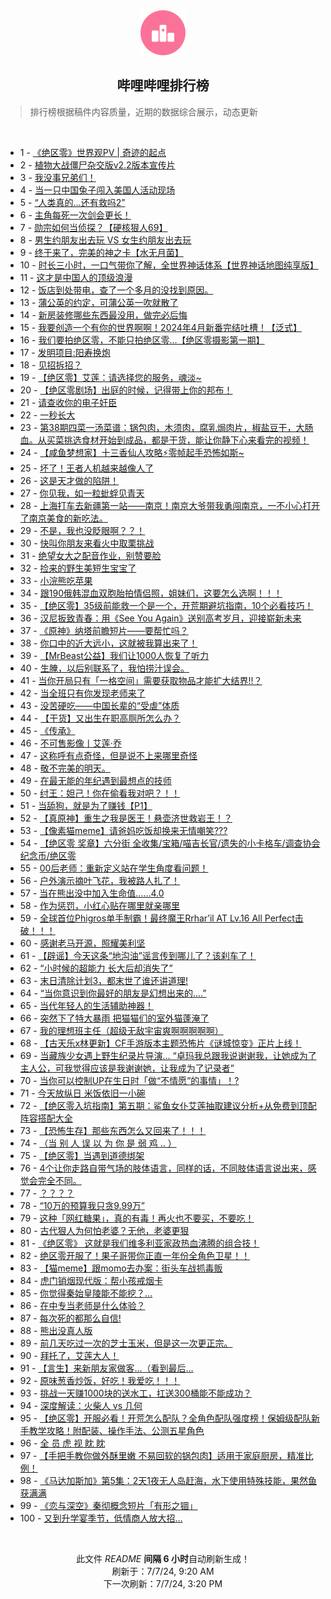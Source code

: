 <div align="center">
    <img src="./assets/icon_rank.png" alt="logo" />
    <h2>哔哩哔哩排行榜</h>
</div>

> 排行榜根据稿件内容质量，近期的数据综合展示，动态更新

<br />

<ul><li><span>1 - <a href=https://www.bilibili.com/BV1GE4m1R7k5>《绝区零》世界观PV | 奇迹的起点</a></span></li><li><span>2 - <a href=https://www.bilibili.com/BV1NS411w7Yf>植物大战僵尸杂交版v2.2版本宣传片</a></span></li><li><span>3 - <a href=https://www.bilibili.com/BV1Bi421Y7Ub>我没事兄弟们！</a></span></li><li><span>4 - <a href=https://www.bilibili.com/BV1ZH4y1w7yf>当一只中国兔子闯入美国人活动现场</a></span></li><li><span>5 - <a href=https://www.bilibili.com/BV1rx4y1t726>“人类真的…还有救吗2”</a></span></li><li><span>6 - <a href=https://www.bilibili.com/BV1xb421n7c8>主角每死一次剑会更长！</a></span></li><li><span>7 - <a href=https://www.bilibili.com/BV1k1421b7iE>勋宗如何当侦探？【硬核狠人69】</a></span></li><li><span>8 - <a href=https://www.bilibili.com/BV1vb421E7S4>男生约朋友出去玩 VS 女生约朋友出去玩</a></span></li><li><span>9 - <a href=https://www.bilibili.com/BV14T421Y7ve>终于来了，完美的神之卡【水无月菌】</a></span></li><li><span>10 - <a href=https://www.bilibili.com/BV1fS421R7VW>时长三小时，一口气带你了解，全世界神话体系【世界神话地图纯享版】</a></span></li><li><span>11 - <a href=https://www.bilibili.com/BV1tW421R77P>这才是中国人的顶级浪漫</a></span></li><li><span>12 - <a href=https://www.bilibili.com/BV1ab421E7rQ>饭店到处带电，查了一个多月的没找到原因。</a></span></li><li><span>13 - <a href=https://www.bilibili.com/BV1Ux4y1x7rM>蒲公英的约定，可蒲公英一吹就散了</a></span></li><li><span>14 - <a href=https://www.bilibili.com/BV1Gf421q7d4>新房装修哪些东西最没用，做完必后悔</a></span></li><li><span>15 - <a href=https://www.bilibili.com/BV1n6421f75a>我要创造一个有你的世界啊啊！2024年4月新番完结吐槽！【泛式】</a></span></li><li><span>16 - <a href=https://www.bilibili.com/BV1hm421g7af>我们要拍绝区零，不能只拍绝区零...【绝区零摄影第一期】</a></span></li><li><span>17 - <a href=https://www.bilibili.com/BV1Sz421q7wL>发明项目:阳寿换炮</a></span></li><li><span>18 - <a href=https://www.bilibili.com/BV1PJ4m1M7CJ>见招拆招？</a></span></li><li><span>19 - <a href=https://www.bilibili.com/BV1Ex4y1t7dE>【绝区零】艾莲：请选择您的服务，魂淡~</a></span></li><li><span>20 - <a href=https://www.bilibili.com/BV1bJ4m1M7Qa>【绝区零剧场】出庭的时候，记得带上你的邦布！</a></span></li><li><span>21 - <a href=https://www.bilibili.com/BV1zb421n7yB>请查收你的电子奸臣</a></span></li><li><span>22 - <a href=https://www.bilibili.com/BV1uJ4m1M7Ki>一秒长大</a></span></li><li><span>23 - <a href=https://www.bilibili.com/BV14y411B7nH>第38期四菜一汤菜谱：锅包肉，木须肉，腐乳焗肉片，椒盐豆干，大肠血。从买菜挑选食材开始到成品，都是干货，能让你静下心来看完的视频！</a></span></li><li><span>24 - <a href=https://www.bilibili.com/BV12i421a7gJ>【咸鱼梦想家】十三香仙人攻略⚡零帧起手恐怖如斯~</a></span></li><li><span>25 - <a href=https://www.bilibili.com/BV1KS411w7pq>坏了！王者人机越来越像人了</a></span></li><li><span>26 - <a href=https://www.bilibili.com/BV13W421d7vA>这是天才做的陷阱！</a></span></li><li><span>27 - <a href=https://www.bilibili.com/BV1NW421d7A4>你见我，如一粒蚍蜉见青天</a></span></li><li><span>28 - <a href=https://www.bilibili.com/BV1kx4y1x7cU>上海打车去新疆第一站——南京！南京大爷带我勇闯南京，一不小心打开了南京美食的新吃法。</a></span></li><li><span>29 - <a href=https://www.bilibili.com/BV1zJ4m1T7jq>不是，我也没眨眼啊？？！</a></span></li><li><span>30 - <a href=https://www.bilibili.com/BV1E4421U7uD>快叫你朋友来看火中取栗挑战</a></span></li><li><span>31 - <a href=https://www.bilibili.com/BV1LZ421u71s>绝望女大之配音作业，别赞要脸</a></span></li><li><span>32 - <a href=https://www.bilibili.com/BV1Lm421G71V>捡来的野生美短生宝宝了</a></span></li><li><span>33 - <a href=https://www.bilibili.com/BV1gS411P7Kv>小浣熊吃苹果</a></span></li><li><span>34 - <a href=https://www.bilibili.com/BV1xm421G7XR>跟190俄韩混血双胞胎拍情侣照，姐妹们，这要怎么选啊！！！</a></span></li><li><span>35 - <a href=https://www.bilibili.com/BV1Eb421n7eh>【绝区零】35级前能救一个是一个，开荒期避坑指南，10个必看技巧！</a></span></li><li><span>36 - <a href=https://www.bilibili.com/BV1SH4y1F7fG>汉尼扳致青春：用《See You Again》送别高考岁月，迎接崭新未来</a></span></li><li><span>37 - <a href=https://www.bilibili.com/BV1am421G7oU>《原神》纳塔前瞻短片——要帮忙吗？</a></span></li><li><span>38 - <a href=https://www.bilibili.com/BV1gm421G7Mj>你口中的近大远小，这就被我算出来了！</a></span></li><li><span>39 - <a href=https://www.bilibili.com/BV171421k7j9>【MrBeast公益】我们让1000人恢复了听力</a></span></li><li><span>40 - <a href=https://www.bilibili.com/BV1hS411c7wq>生腌，以后别联系了，我怕捞汁误会。</a></span></li><li><span>41 - <a href=https://www.bilibili.com/BV11T421k7mA>当你开局只有「一格空间」需要获取物品才能扩大结界!!？</a></span></li><li><span>42 - <a href=https://www.bilibili.com/BV1Em421G7Ge>当全班只有你发现老师来了</a></span></li><li><span>43 - <a href=https://www.bilibili.com/BV12M4m11764>没苦硬吃——中国长辈的“受虐”体质</a></span></li><li><span>44 - <a href=https://www.bilibili.com/BV15S411A7Ei>【干货】又出生在职高厕所怎么办？</a></span></li><li><span>45 - <a href=https://www.bilibili.com/BV1VM4m127Ek>《传承》</a></span></li><li><span>46 - <a href=https://www.bilibili.com/BV146421f7Mc>不可售影像丨艾莲·乔</a></span></li><li><span>47 - <a href=https://www.bilibili.com/BV1WZ421T7xx>这称呼有点奇怪，但是说不上来哪里奇怪</a></span></li><li><span>48 - <a href=https://www.bilibili.com/BV1hm421G7TM>敬不完美的明天。</a></span></li><li><span>49 - <a href=https://www.bilibili.com/BV1Nf421z7ws>在最无能的年纪遇到最想点的技师</a></span></li><li><span>50 - <a href=https://www.bilibili.com/BV1hi421h7zn>纣王：妲己！你在偷看我对吧？！！</a></span></li><li><span>51 - <a href=https://www.bilibili.com/BV14z421q7vp>当舔狗，就是为了赚钱【P1】</a></span></li><li><span>52 - <a href=https://www.bilibili.com/BV1um421G7U7>【真原神】重生之我是医王！悬壶济世救岩王！？</a></span></li><li><span>53 - <a href=https://www.bilibili.com/BV13E4m1R7Fm>【像素猫meme】请爸妈吃饭却换来无情嘲笑???</a></span></li><li><span>54 - <a href=https://www.bilibili.com/BV1D4421U7RR>【绝区零 奖章】六分街 全收集/宝箱/喵吉长官/遗失的小卡格车/调查协会纪念币/绝区零</a></span></li><li><span>55 - <a href=https://www.bilibili.com/BV1Bf421q7TD>00后老师：重新定义站在学生角度看问题！</a></span></li><li><span>56 - <a href=https://www.bilibili.com/BV1jS411w7su>户外演示摘叶飞花，我被路人扎了！</a></span></li><li><span>57 - <a href=https://www.bilibili.com/BV1aH4y1w7kr>当在熊出没中加入生命值……4.0</a></span></li><li><span>58 - <a href=https://www.bilibili.com/BV1pi421Y7xo>作为惩罚，小红心贴在哪里就亲哪里</a></span></li><li><span>59 - <a href=https://www.bilibili.com/BV1n4421U7QC>全球首位Phigros单手制霸！最终魔王Rrhar’il AT Lv.16 All Perfect击破！！！</a></span></li><li><span>60 - <a href=https://www.bilibili.com/BV1qw4m1a7kv>感谢老马开源，照耀美利坚</a></span></li><li><span>61 - <a href=https://www.bilibili.com/BV1T1421k7QR>【辟谣】今天这条“地沟油”谣言传到哪儿了？该刹车了！</a></span></li><li><span>62 - <a href=https://www.bilibili.com/BV1qE421A73X>“小时候的超能力 长大后却消失了”</a></span></li><li><span>63 - <a href=https://www.bilibili.com/BV1zw4m1a7kY>末日清除计划3，都末世了谁还讲道理!</a></span></li><li><span>64 - <a href=https://www.bilibili.com/BV1Wy411B7gC>“当你意识到你最好的朋友是幻想出来的....”</a></span></li><li><span>65 - <a href=https://www.bilibili.com/BV1fW421R747>当代年轻人的生活辅助神器！</a></span></li><li><span>66 - <a href=https://www.bilibili.com/BV1cS411w7eB>突然下了特大暴雨 把猫猫们的室外猫蓬淹了</a></span></li><li><span>67 - <a href=https://www.bilibili.com/BV1HS411w7Qm>我的理想班主任（超级无敌宇宙爽啊啊啊啊啊）</a></span></li><li><span>68 - <a href=https://www.bilibili.com/BV1nT421k7S5>【古天乐x林更新】CF手游版本主题恐怖片《谜城惊变》正片上线！</a></span></li><li><span>69 - <a href=https://www.bilibili.com/BV1YE421A7gH>当藏族少女遇上野生纪录片导演… “卓玛我总跟我说谢谢我，让她成为了主人公，可我觉得应该是我谢谢她，让我成为了记录者”</a></span></li><li><span>70 - <a href=https://www.bilibili.com/BV1eT421k7r2>当你可以控制UP在生日时「做“不情愿”的事情」！?</a></span></li><li><span>71 - <a href=https://www.bilibili.com/BV1My411i71x>今天放纵日 米饭依旧一小碗</a></span></li><li><span>72 - <a href=https://www.bilibili.com/BV1KT421k7dc>【绝区零入坑指南】第五期：鲨鱼女仆艾莲抽取建议分析+从免费到顶配阵容搭配大全</a></span></li><li><span>73 - <a href=https://www.bilibili.com/BV1x4421U7hc>【恐怖生存】那些东西怎么又回来了！！！</a></span></li><li><span>74 - <a href=https://www.bilibili.com/BV1qx4y1t7oB>（当 别 人 误 以 为 你 是 弱 鸡 .. ）</a></span></li><li><span>75 - <a href=https://www.bilibili.com/BV1nW421R7zi>【绝区零】当遇到道德绑架</a></span></li><li><span>76 - <a href=https://www.bilibili.com/BV1ab421E7kr>4个让你走路自带气场的肢体语言，同样的话，不同肢体语言说出来，感觉会完全不同。</a></span></li><li><span>77 - <a href=https://www.bilibili.com/BV1HJ4m1M7bA>？？？？</a></span></li><li><span>78 - <a href=https://www.bilibili.com/BV1vm421g7DY>“10万的预算我只贪9.99万”</a></span></li><li><span>79 - <a href=https://www.bilibili.com/BV14w4m1a79e>这种「网红糖果」，真的有毒！再火也不要买，不要吃！</a></span></li><li><span>80 - <a href=https://www.bilibili.com/BV1r1421r72B>古代狠人为何怕老婆？无他，老婆更狠</a></span></li><li><span>81 - <a href=https://www.bilibili.com/BV1RT421r7KV>《绝区零》 这就是我们维多利亚家政热血沸腾的组合技！</a></span></li><li><span>82 - <a href=https://www.bilibili.com/BV1fZ421K7YN>绝区零开服了！果子哥带你正直一年份全角色卫星！！</a></span></li><li><span>83 - <a href=https://www.bilibili.com/BV1kb421n7ec>【猫meme】跟momo去办案：街头车战抓毒贩</a></span></li><li><span>84 - <a href=https://www.bilibili.com/BV1Ff421q7v3>虎门销烟现代版：帮小孩戒烟卡</a></span></li><li><span>85 - <a href=https://www.bilibili.com/BV11T421r7gz>你觉得秦始皇陵能不能挖？...</a></span></li><li><span>86 - <a href=https://www.bilibili.com/BV1or421T7iY>在中专当老师是什么体验？</a></span></li><li><span>87 - <a href=https://www.bilibili.com/BV1YE421A7ZV>每次死的都那么自信!</a></span></li><li><span>88 - <a href=https://www.bilibili.com/BV1MZ421u7pM>熊出没真人版</a></span></li><li><span>89 - <a href=https://www.bilibili.com/BV1hf421z7KG>前几天吃过一次的芝士玉米，但是这一次更正宗。</a></span></li><li><span>90 - <a href=https://www.bilibili.com/BV1cT421k7N4>拜托了，艾莲大人！</a></span></li><li><span>91 - <a href=https://www.bilibili.com/BV1Si421Y72E>【言生】来新朋友家做客…（看到最后…</a></span></li><li><span>92 - <a href=https://www.bilibili.com/BV1SW421R7eY>原味葱香炒饭，好吃！我爱吃！！！</a></span></li><li><span>93 - <a href=https://www.bilibili.com/BV1wZ421T7Jp>挑战一天赚1000块的送水工，扛送300桶能不能成功？</a></span></li><li><span>94 - <a href=https://www.bilibili.com/BV1aE421A7TE>深度解读：火柴人 vs 几何</a></span></li><li><span>95 - <a href=https://www.bilibili.com/BV1Jf421q7zy>【绝区零】开服必看！开荒怎么配队？全角色配队强度榜！保姆级配队新手教学攻略！附配装、操作手法、公测五星角色</a></span></li><li><span>96 - <a href=https://www.bilibili.com/BV1kT421r78r>全 员 虎 视 眈 眈</a></span></li><li><span>97 - <a href=https://www.bilibili.com/BV1xy411i7Mi>【手把手教你做外酥里嫩 不易回软的锅包肉】适用于家庭厨房，精准比例！</a></span></li><li><span>98 - <a href=https://www.bilibili.com/BV1dy411v71e>《马达加斯加》第5集：2天1夜无人岛赶海，水下使用特殊技能，果然鱼获满满</a></span></li><li><span>99 - <a href=https://www.bilibili.com/BV1LE4m1R7yo>《恋与深空》秦彻概念短片「有形之锢」</a></span></li><li><span>100 - <a href=https://www.bilibili.com/BV1nH4y1w7ga>又到升学宴季节，低情商人放大招…</a></span></li></ul>

<br />

<p align=center>此文件 <i>README</i> <b>间隔 6 小时</b>自动刷新生成！<br>刷新于：7/7/24, 9:20 AM<br>下一次刷新：7/7/24, 3:20 PM</p>